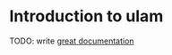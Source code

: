 # Introduction to ulam

TODO: write [great documentation](http://jacobian.org/writing/what-to-write/)
